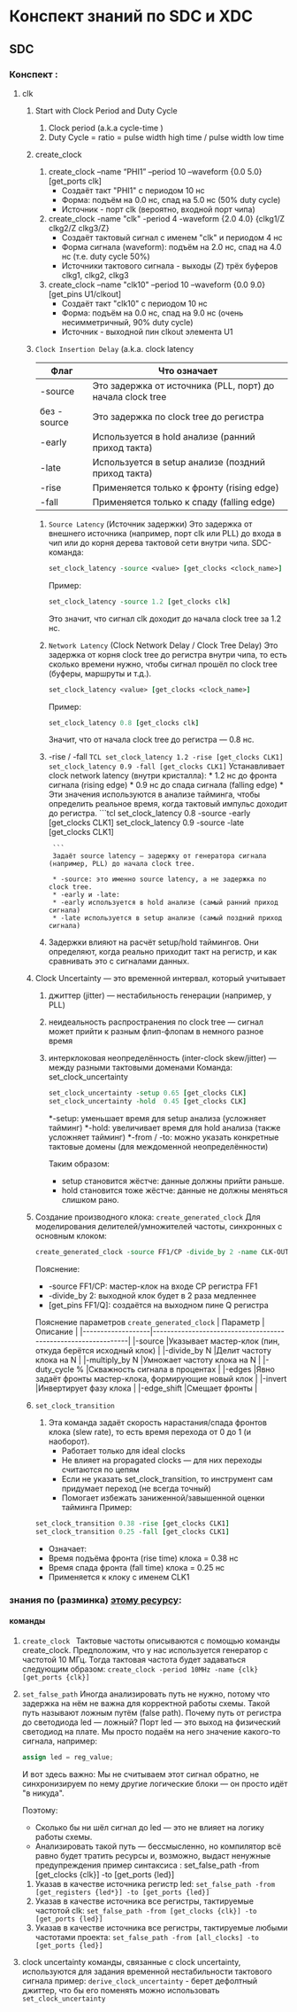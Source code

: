 # Конспект знаний по SDC и  XDC

## SDC

###  Конспект :
1. clk
    1. Start with Clock Period and Duty Cycle
        1. Clock period (a.k.a cycle-time )
        2. Duty Cycle = ratio = pulse width high time / pulse width
    low time
    2. create_clock
       1. create_clock –name “PHI1” –period 10 –waveform {0.0 5.0} [get_ports clk]
            * Создаёт такт "PHI1" с периодом 10 нс
            * Форма: подъём на 0.0 нс, спад на 5.0 нс (50% duty cycle)
            * Источник - порт clk (вероятно, входной порт чипа)
       2. create_clock -name "clk" -period 4 -waveform {2.0 4.0} {clkg1/Z clkg2/Z clkg3/Z}
            * Создаёт тактовый сигнал с именем "clk" и периодом 4 нс
            * Форма сигнала (waveform): подъём на 2.0 нс, спад на 4.0 нс (т.е. duty cycle 50%)
            * Источники тактового сигнала - выходы (Z) трёх буферов clkg1, clkg2, clkg3
       3. create_clock –name "clk10" –period 10 –waveform {0.0 9.0} [get_pins U1/clkout]
            * Создаёт такт "clk10" с периодом 10 нс
            * Форма: подъём на 0.0 нс, спад на 9.0 нс (очень несимметричный, 90% duty cycle)
            * Источник - выходной пин clkout элемента U1
    3. `Clock Insertion Delay` (a.k.a. clock latency
      
        |Флаг	    |Что означает                                                   |
        |-----------|---------------------------------------------------------------|
        |-source    |	Это задержка от источника (PLL, порт) до начала clock tree  |
        |без -source|	Это задержка по clock tree до регистра                      |
        |-early     |	Используется в hold анализе (ранний приход такта)           |
        |-late      |	Используется в setup анализе (поздний приход такта)         |
        |-rise      |	Применяется только к фронту (rising edge)                   |
        |-fall      |	Применяется только к спаду (falling edge)                   |
        
        
       1. `Source Latency` (Источник задержки)
            Это задержка от внешнего источника (например, порт clk или PLL) до входа в чип или до корня дерева тактовой сети внутри чипа.
            SDC-команда:
            ```tcl
            set_clock_latency -source <value> [get_clocks <clock_name>]
            ```
            Пример:
            ```tcl
            set_clock_latency -source 1.2 [get_clocks clk]
            ```
            Это значит, что сигнал clk доходит до начала clock tree за 1.2 нс.
       2. `Network Latency` (Clock Network Delay / Clock Tree Delay)
            Это задержка от корня clock tree до регистра внутри чипа, то есть сколько времени нужно, чтобы сигнал прошёл по clock tree (буферы, маршруты и т.д.).
            ```tcl
            set_clock_latency <value> [get_clocks <clock_name>]
            ```
            Пример:
            ```tcl
            set_clock_latency 0.8 [get_clocks clk]
            ```
            Значит, что от начала clock tree до регистра — 0.8 нс.
        3. -rise / -fall
                ``` TCL
                set_clock_latency 1.2 -rise [get_clocks CLK1]
                set_clock_latency 0.9 -fall [get_clocks CLK1]
                ```
                Устанавливает clock network latency (внутри кристалла):
                * 1.2 нс до фронта сигнала (rising edge)
                * 0.9 нс до спада сигнала (falling edge)
                * Эти значения используются в анализе тайминга, чтобы определить реальное время, когда тактовый импульс доходит до регистра.
                ```tcl
                set_clock_latency 0.8 -source -early [get_clocks CLK1]
                set_clock_latency 0.9 -source -late [get_clocks CLK1]

                ```
                Задаёт source latency — задержку от генератора сигнала (например, PLL) до начала clock tree.

                * -source: это именно source latency, а не задержка по clock tree.
                * -early и -late:
                * -early используется в hold анализе (самый ранний приход сигнала)
                * -late используется в setup анализе (самый поздний приход сигнала)
        4. Задержки влияют на расчёт setup/hold таймингов. Они определяют, когда реально приходит такт на регистр, и как сравнивать это с сигналами данных.
    4. Clock Uncertainty — это временной интервал, который учитывает
       1. джиттер (jitter) — нестабильность генерации (например, у PLL)
       2. неидеальность распространения по clock tree — сигнал может прийти к разным флип-флопам в немного разное время
       3. интерклоковая неопределённость (inter-clock skew/jitter) — между разными тактовыми доменами
                Команда: set_clock_uncertainty
            ```tcl
            set_clock_uncertainty -setup 0.65 [get_clocks CLK]
            set_clock_uncertainty -hold  0.45 [get_clocks CLK]

            ```
            *-setup: уменьшает время для setup анализа (усложняет тайминг)
            *-hold: увеличивает время для hold анализа (также усложняет тайминг)
            *-from / -to: можно указать конкретные тактовые домены (для междоменной неопределённости)

            Таким образом:

            * setup становится жёстче: данные должны прийти раньше.
            * hold становится тоже жёстче: данные не должны меняться слишком рано.
    5. Создание производного клока: `create_generated_clock`
        Для моделирования делителей/умножителей частоты, синхронных с основным клоком:

        ```tcl
        create_generated_clock -source FF1/CP -divide_by 2 -name CLK-OUT [get_pins FF1/Q]

        ```
        Пояснение:
        * -source FF1/CP: мастер-клок на входе CP регистра FF1
        * -divide_by 2: выходной клок будет в 2 раза медленнее
        * [get_pins FF1/Q]: создаётся на выходном пине Q регистра

        Пояснение параметров `create_generated_clock`
        | Параметр	        |Описание                                                       |
        |-------------------|---------------------------------------------------------------|
        |-source	        |Указывает мастер-клок (пин, откуда берётся исходный клок)      |
        |-divide_by N	    |Делит частоту клока на N                                       |
        |-multiply_by N	    |Умножает частоту клока на N                                    |
        |-duty_cycle %	    |Скважность сигнала в процентах                                 |
        |-edges	            |Явно задаёт фронты мастер-клока, формирующие новый клок        |
        |-invert	        |Инвертирует фазу клока                                         |
        |-edge_shift	    |Смещает фронты                                                 |
    6. `set_clock_transition`
       1. Эта команда задаёт скорость нарастания/спада фронтов клока (slew rate), то есть время перехода от 0 до 1 (и наоборот).
            * Работает только для ideal clocks
            * Не влияет на propagated clocks — для них переходы считаются по цепям
            * Если не указать set_clock_transition, то инструмент сам придумает переход (не всегда точный)
            * Помогает избежать заниженной/завышенной оценки тайминга
        Пример:

        ```tcl
        set_clock_transition 0.38 -rise [get_clocks CLK1]
        set_clock_transition 0.25 -fall [get_clocks CLK1]

        ```
        * Означает:
        * Время подъёма фронта (rise time) клока = 0.38 нс
        * Время спада фронта (fall time) клока = 0.25 нс
        * Применяется к клоку с именем CLK1








###  знания по (разминка) [этому ресурсу](https://kit-e.ru/synopsys-design-constraint-yazyk-zadaniya-vremennyh-ogranichenij-na-primere-altera-timequest-chast-1/):


####  команды
1.  `create_clock `
    Тактовые частоты описываются с помощью команды create_clock.
    Предположим, что у нас используется генератор с частотой 10 МГц. Тогда тактовая частота будет задаваться следующим образом:
    `create_clock -period 10MHz -name {clk} [get_ports {clk}]`

2.  `set_false_path`
    Иногда анализировать путь не нужно, потому что задержка на нём не важна для корректной работы схемы.
    Такой путь называют ложным путём (false path).
    Почему путь от регистра до светодиода led — ложный?
    Порт led — это выход на физический светодиод на плате. Мы просто подаём на него значение какого-то сигнала, например:

    ```verilog
    assign led = reg_value;

    ```
    И вот здесь важно:
    Мы не считываем этот сигнал обратно, не синхронизируем по нему другие логические блоки — он просто идёт "в никуда".

    Поэтому:

    * Сколько бы ни шёл сигнал до led — это не влияет на логику работы схемы.
    * Анализировать такой путь — бессмысленно, но компилятор всё равно будет тратить ресурсы и, возможно, выдаст ненужные предупреждения
        пример синтаксиса : set_false_path -from [get_clocks {clk}] -to [get_ports {led}]
    1. Указав в качестве источника регистр led:
        `set_false_path -from [get_registers {led*}] -to [get_ports {led}]`
    2. Указав в качестве источника все регистры, тактируемые частотой clk:
        `set_false_path -from [get_clocks {clk}] -to [get_ports {led}]`
    3. Указав в качестве источника все регистры, тактируемые любыми частотами проекта:
       `set_false_path -from [all_clocks] -to [get_ports {led}]`
3. clock uncertainty
        команды, связанные с clock uncertainty, используются для задания временной нестабильности тактового сигнала
        пример: `derive_clock_uncertainty` - берет дефолтный джиттер, что бы его поменять можно использовать `set_clock_uncertainty`
